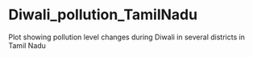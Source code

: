 # Diwali_pollution_TamilNadu
Plot showing pollution level changes during Diwali in several districts in Tamil Nadu
